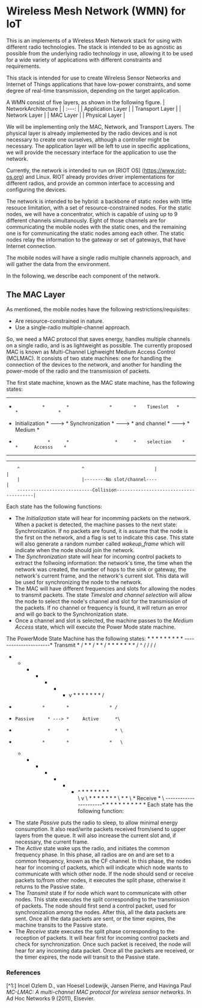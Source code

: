 # Wireless Mesh Network (WMN) for IoT

This is an implements of a Wireless Mesh Network stack for using with different radio technologies.
The stack is intended to be as agnostic as possible from the underlying radio technology in use,
allowing it to be used for a wide variety of applications with different constraints and
requirements.

This stack is intended for use to create Wireless Sensor Networks and Internet of Things applications that 
have low-power constraints, and some degree of real-time transmission, depending on the target application.

A WMN consist of five layers, as shown in the following figure.
| NetworkArchitecture |
| :---: |
| Application Layer |
| Transport Layer |
| Network Layer |
| MAC Layer |
| Physical Layer |

We will be implementing only the MAC, Network, and Transport Layers. The physical layer is already 
implemented by the radio devices and is not necessary to create one ourselves, although a controller might be necessary.
The application layer will be left to use in specific applications, we will  provide the necessary 
interface for the application to use the network.

Currently, the network is intended to run on [RIOT OS] (https://www.riot-os.org) and Linux. RIOT already provides
driver implementations for different radios, and provide an common interface to accessing and configuring the
devices.

The network is intended to be hybrid: a backbone of static nodes with little resouce limitation, with a 
set of resource-constrained nodes. For the static nodes, we will have a concentrator, which is capable of
using up to 9 different channels simultanously. Eight of those channels are for communicating the 
mobile nodes with the static ones, and the remaining one is for communicating the static nodes among each other.
The static nodes relay the information to the gateway or set of gateways, that have Internet connection.

The mobile nodes will have a single radio multiple channels approach, and will gather the data from
the environment.

In the following, we describe each component of the network.

## The MAC Layer
As mentioned, the mobile nodes have the following restrictions/requisites:
- Are resource-constrained in nature.
- Use a single-radio multiple-channel approach.

So, we need a MAC protocol that saves energy, handles multiple channels on a single radio, and is as lightweight as possible. 
The currently proposed MAC is known as Multi-Channel Lighweight Medium Access Control (MCLMAC). It
consists of two state machines: one for handling the connection of the devices to the network, and another
for handling the power-mode of the radio and the transmission of packets.

The first state machine, known as the MAC state machine, has the following states:
   * * * * * * *            * * * * * * *            * * * * * * *            * * * * * * *
 *               *        *               *        *    Timeslot   *        *               *
*  Initialization * ---> * Synchronization * ---> *   and channel   * ---> *      Medium     *
*                 *      *                 *      *    selection    *      *      Accesss    * 
 *               *        *               *        *               *        *               *
   * * * * * * *            * * * * * * *            * * * * * * *            * * * * * * * 
        ^                       ^                          |                        |
        |                       |--------No slot/channel----                        |
        ----------------------------Collision---------------------------------------|

Each state has the following functions:
- The _Initialization_ state will hear for incomming packets on the network. When a packet is detected, the 
machine passes to the next state: Synchronization. If no packets are found, it is assume that the node
is the first on the network, and a flag is set to indicate this case. This state will also generate a 
random number called *wakeup_frame* which will indicate when the node should join the network.
- The _Synchronization_ state will hear for incoming control packets to extract the follwoing information:
the network's time, the time when the network was created, the number of hops to the sink or gateway,
the network's current frame, and the network's current slot. This data will be used for synchronizing 
the node to the network.
- The MAC will have different frequencies and slots for allowing the nodes to transmit packets. The state
_Timeslot and channel selection_ will allow the node to select the node's channel and slot for the transmission
of the packets. If no channel or frequency is found, it will return an error and will go back to the 
Synchronization state.
- Once a channel and slot is selected, the machine passes to the _Medium Access_ state, which will
execute the Power Mode state machine.

The PowerMode State Machine has the following states:
                                                  * * * * * * *
                                                *               *
                        ----------------------*     Transmit      *
                       /                      *                   *
                      /                         *               *
                     /                            * * * * * * *
                    /                           ^
                   /                           /
                  /                           /
   * * * * * * * v          * * * * * * *    /
 *               *        *               * /
*     Passive     * ---> *     Active      *\
*                 *      *                 * \
 *               *        *               *   \
   * * * * * * * ^          * * * * * * *      \
                  \                             v
                   \                              * * * * * * *
                    \                           *               *
                     \                        *     Receive       *
                      \ ----------------------*                   *
                                                *               *
                                                  * * * * * * *
Each state has the following function:
- The state _Passive_ puts the radio to sleep, to allow minimal energy consumption.
It also read/write packets received from/send to upper layers from the queue. It will also increase
the current slot and, if necessary, the current frame.
- The _Active_ state wake ups the radio, and initiates the common frequency phase. In this phase, all 
radios are on and are set to a common frequency, known as the CF channel. In this phase, the nodes
hear for incoming cf packets, which will indicate which node wants to communicate with which other
node. If the node should send or receive packets to/from other nodes, it executes the split phase,
otherwise it returns to the Passive state.
- The _Transmit_ state if for node which want to communicate with other nodes. This state executes the
split corresponding to the transmission of packets. The node should first send a control packet, used
for synchronization among the nodes. After this, all the data packets are sent. Once all the data 
packets are sent, or the timer expires, the machine transits to the Passive state.
- The _Receive_ state executes the split phase corresponding to the reception of packets. It will hear 
first for incoming control packets and check for synchronization. Once such packet is received, the 
node will hear for any incoming data packet. Once all the packets are received, or the timer expires,
the node will transit to the Passive state.

### References
[^1:] Incel Ozlem D., van Hoesel Lodewijk, Jansen Pierre, and Havinga Paul *MC-LMAC: A multi-channel MAC protocol for wireless sensor networks.* In Ad Hoc Networks 9 (2011), Elsevier. 